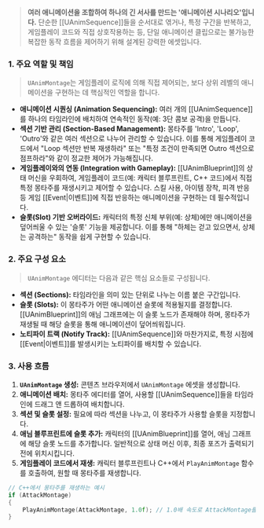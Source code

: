 > **여러 애니메이션을 조합하여 하나의 긴 서사를 만드는 '애니메이션 시나리오'입니다.** 단순한 [[UAnimSequence]]들을 순서대로 엮거나, 특정 구간을 반복하고, 게임플레이 코드와 직접 상호작용하는 등, 단일 애니메이션 클립으로는 불가능한 복잡한 동작 흐름을 제어하기 위해 설계된 강력한 에셋입니다.

### **1. 주요 역할 및 책임**
> `UAnimMontage`는 게임플레이 로직에 의해 직접 제어되는, 보다 상위 레벨의 애니메이션을 구현하는 데 핵심적인 역할을 합니다.
* **애니메이션 시퀀싱 (Animation Sequencing):**
    여러 개의 [[UAnimSequence]]를 하나의 타임라인에 배치하여 연속적인 동작(예: 3단 콤보 공격)을 만듭니다.
* **섹션 기반 관리 (Section-Based Management):**
    몽타주를 'Intro', 'Loop', 'Outro'와 같은 여러 섹션으로 나누어 관리할 수 있습니다. 이를 통해 게임플레이 코드에서 "Loop 섹션만 반복 재생하라" 또는 "특정 조건이 만족되면 Outro 섹션으로 점프하라"와 같이 정교한 제어가 가능해집니다.
* **게임플레이와의 연동 (Integration with Gameplay):**
    [[UAnimBlueprint]]의 상태 머신을 우회하여, 게임플레이 코드(예: 캐릭터 블루프린트, C++ 코드)에서 직접 특정 몽타주를 재생시키고 제어할 수 있습니다. 스킬 사용, 아이템 장착, 피격 반응 등 게임 [[Event|이벤트]]에 직접 반응하는 애니메이션을 구현하는 데 필수적입니다.
* **슬롯(Slot) 기반 오버라이드:**
    캐릭터의 특정 신체 부위(예: 상체)에만 애니메이션을 덮어씌울 수 있는 '슬롯' 기능을 제공합니다. 이를 통해 "하체는 걷고 있으면서, 상체는 공격하는" 동작을 쉽게 구현할 수 있습니다.

### **2. 주요 구성 요소**
> `UAnimMontage` 에디터는 다음과 같은 핵심 요소들로 구성됩니다.
* **섹션 (Sections):**
    타임라인을 의미 있는 단위로 나누는 이름 붙은 구간입니다.
* **슬롯 (Slots):**
    이 몽타주가 어떤 애니메이션 슬롯에 적용될지를 결정합니다. [[UAnimBlueprint]]의 애님 그래프에는 이 슬롯 노드가 존재해야 하며, 몽타주가 재생될 때 해당 슬롯을 통해 애니메이션이 덮어씌워집니다.
* **노티파이 트랙 (Notify Track):**
    [[UAnimSequence]]와 마찬가지로, 특정 시점에 [[Event|이벤트]]를 발생시키는 노티파이를 배치할 수 있습니다.

### **3. 사용 흐름**
1. **`UAnimMontage` 생성:** 콘텐츠 브라우저에서 `UAnimMontage` 에셋을 생성합니다.
2. **애니메이션 배치:** 몽타주 에디터를 열어, 사용할 [[UAnimSequence]]들을 타임라인에 드래그 앤 드롭하여 배치합니다.
3. **섹션 및 슬롯 설정:** 필요에 따라 섹션을 나누고, 이 몽타주가 사용할 슬롯을 지정합니다.
4. **애님 블루프린트에 슬롯 추가:** 캐릭터의 [[UAnimBlueprint]]를 열어, 애님 그래프에 해당 슬롯 노드를 추가합니다. 일반적으로 상태 머신 이후, 최종 포즈가 출력되기 전에 위치시킵니다.
5. **게임플레이 코드에서 재생:** 캐릭터 블루프린트나 C++에서 `PlayAnimMontage` 함수를 호출하여, 원할 때 몽타주를 재생합니다.

```cpp
// C++에서 몽타주를 재생하는 예시
if (AttackMontage)
{
    PlayAnimMontage(AttackMontage, 1.0f); // 1.0배 속도로 AttackMontage를 재생합니다.
}
```